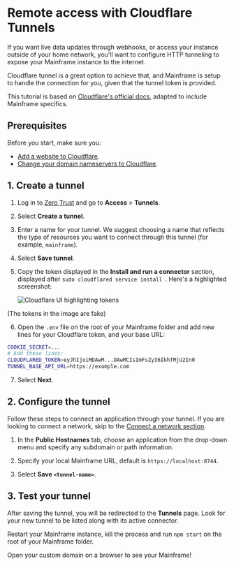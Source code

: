 # Remote access with Cloudflare Tunnels

If you want live data updates through webhooks, or access your instance outside of your home network, you'll want to configure HTTP tunneling to expose your Mainframe instance to the internet.

Cloudflare tunnel is a great option to achieve that, and Mainframe is setup to handle the connection for you, given that the tunnel token is provided.

This tutorial is based on [Cloudflare's official docs](https://developers.cloudflare.com/cloudflare-one/connections/connect-networks/get-started/create-remote-tunnel/), adapted to include Mainframe specifics.

## Prerequisites

Before you start, make sure you:

- [Add a website to Cloudflare](https://developers.cloudflare.com/fundamentals/setup/account-setup/add-site/).
- [Change your domain nameservers to Cloudflare](https://developers.cloudflare.com/dns/zone-setups/full-setup/setup/).

## 1. Create a tunnel

1. Log in to [Zero Trust](https://one.dash.cloudflare.com) and go to **Access** > **Tunnels**.

2. Select **Create a tunnel**.

3. Enter a name for your tunnel. We suggest choosing a name that reflects the type of resources you want to connect through this tunnel (for example, `mainframe`).

4. Select **Save tunnel**.

5. Copy the token displayed in the **Install and run a connector** section, displayed after `sudo cloudflared service install `. Here's a highlighted screenshot:

   ![Cloudflare UI highlighting tokens](./images/cloudflare-tunnel-token.png)

(The tokens in the image are fake)

6. Open the `.env` file on the root of your Mainframe folder and add new lines for your Cloudflare token, and your base URL:

```bash
COOKIE_SECRET=...
# Add these lines:
CLOUDFLARED_TOKEN=eyJhIjoiMDAwM...DAwMCIsImFsZyI6IkhTMjU2In0
TUNNEL_BASE_API_URL=https://example.com
```

7. Select **Next**.

## 2. Configure the tunnel

Follow these steps to connect an application through your tunnel. If you are looking to connect a network, skip to the [Connect a network section](#3-connect-a-network).

1. In the **Public Hostnames** tab, choose an application from the drop-down menu and specify any subdomain or path information.

2. Specify your local Mainframe URL, default is `https://localhost:8744`.

3. Select **Save `<tunnel-name>`**.

## 3. Test your tunnel

After saving the tunnel, you will be redirected to the **Tunnels** page. Look for your new tunnel to be listed along with its active connector.

Restart your Mainframe instance, kill the process and run `npm start` on the root of your Mainframe folder.

Open your custom domain on a browser to see your Mainframe!
